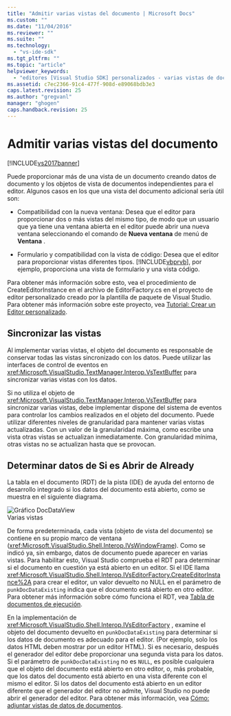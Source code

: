```yaml
---
title: "Admitir varias vistas del documento | Microsoft Docs"
ms.custom: ""
ms.date: "11/04/2016"
ms.reviewer: ""
ms.suite: ""
ms.technology: 
  - "vs-ide-sdk"
ms.tgt_pltfrm: ""
ms.topic: "article"
helpviewer_keywords: 
  - "editores [Visual Studio SDK] personalizados - varias vistas de documento"
ms.assetid: c7ec2366-91c4-477f-908d-e89068bdb3e3
caps.latest.revision: 25
ms.author: "gregvanl"
manager: "ghogen"
caps.handback.revision: 25
---
```

# Admitir varias vistas del documento
[!INCLUDE[vs2017banner](../code-quality/includes/vs2017banner.md)]

Puede proporcionar más de una vista de un documento creando datos de documento y los objetos de vista de documentos independientes para el editor.  Algunos casos en los que una vista del documento adicional sería útil son:  
  
-   Compatibilidad con la nueva ventana: Desea que el editor para proporcionar dos o más vistas del mismo tipo, de modo que un usuario que ya tiene una ventana abierta en el editor puede abrir una nueva ventana seleccionando el comando de **Nueva ventana** de menú de **Ventana** .  
  
-   Formulario y compatibilidad con la vista de código: Desea que el editor para proporcionar vistas diferentes tipos.  [!INCLUDE[vbprvb](../code-quality/includes/vbprvb_md.md)], por ejemplo, proporciona una vista de formulario y una vista código.  
  
 Para obtener más información sobre esto, vea el procedimiento de CreateEditorInstance en el archivo de EditorFactory.cs en el proyecto de editor personalizado creado por la plantilla de paquete de Visual Studio.  Para obtener más información sobre este proyecto, vea [Tutorial: Crear un Editor personalizado](../extensibility/walkthrough-creating-a-custom-editor.md).  
  
## Sincronizar las vistas  
 Al implementar varias vistas, el objeto del documento es responsable de conservar todas las vistas sincronizado con los datos.  Puede utilizar las interfaces de control de eventos en <xref:Microsoft.VisualStudio.TextManager.Interop.VsTextBuffer> para sincronizar varias vistas con los datos.  
  
 Si no utiliza el objeto de <xref:Microsoft.VisualStudio.TextManager.Interop.VsTextBuffer> para sincronizar varias vistas, debe implementar dispone del sistema de eventos para controlar los cambios realizados en el objeto del documento.  Puede utilizar diferentes niveles de granularidad para mantener varias vistas actualizadas.  Con un valor de la granularidad máxima, como escribe una vista otras vistas se actualizan inmediatamente.  Con granularidad mínima, otras vistas no se actualizan hasta que se provocan.  
  
## Determinar datos de Si es Abrir de Already  
 La tabla en el documento \(RDT\) de la pista \(IDE\) de ayuda del entorno de desarrollo integrado si los datos del documento está abierto, como se muestra en el siguiente diagrama.  
  
 ![Gráfico DocDataView](~/extensibility/media/docdataview.gif "Docdataview")  
Varias vistas  
  
 De forma predeterminada, cada vista \(objeto de vista del documento\) se contiene en su propio marco de ventana \(<xref:Microsoft.VisualStudio.Shell.Interop.IVsWindowFrame>\).  Como se indicó ya, sin embargo, datos de documento puede aparecer en varias vistas.  Para habilitar esto, Visual Studio comprueba el RDT para determinar si el documento en cuestión ya está abierto en un editor.  Si el IDE llama <xref:Microsoft.VisualStudio.Shell.Interop.IVsEditorFactory.CreateEditorInstance%2A> para crear el editor, un valor devuelto no NULL en el parámetro de `punkDocDataExisting` indica que el documento está abierto en otro editor.  Para obtener más información sobre cómo funciona el RDT, vea [Tabla de documentos de ejecución](../extensibility/internals/running-document-table.md).  
  
 En la implementación de <xref:Microsoft.VisualStudio.Shell.Interop.IVsEditorFactory> , examine el objeto del documento devuelto en `punkDocDataExisting` para determinar si los datos de documento es adecuado para el editor.  \(Por ejemplo, solo los datos HTML deben mostrar por un editor HTML\). Si es necesario, después el generador del editor debe proporcionar una segunda vista para los datos.  Si el parámetro de `punkDocDataExisting` no es `NULL`, es posible cualquiera que el objeto del documento está abierto en otro editor, o, más probable, que los datos del documento está abierto en una vista diferente con el mismo el editor.  Si los datos del documento está abierto en un editor diferente que el generador del editor no admite, Visual Studio no puede abrir el generador del editor.  Para obtener más información, vea [Cómo: adjuntar vistas de datos de documentos](../extensibility/how-to-attach-views-to-document-data.md).